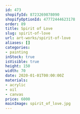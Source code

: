 ```yaml
---
id: 473
shopifyId: 8723269878090
shopifyOptionId: 47772444623178
order: 89
title: Spirit of Love
slug: spirit-of-love
url: art-works/spirit-of-love
aliases: []
categories:
- painting
inStock: true
isVisible: true
height: 150
width: 70
date: 2020-01-01T00:00:00Z
materials:
- acrylic
- oil
- canvas
price: 6000
mainImage: spirit_of_love.jpg
---
```

